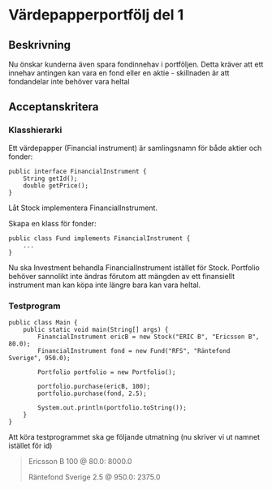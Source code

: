 # Värdepapperportfölj del 1

## Beskrivning

Nu önskar kunderna även spara fondinnehav i portföljen. Detta kräver att ett innehav antingen kan vara en fond eller en aktie - skillnaden är att fondandelar inte behöver vara heltal

## Acceptanskritera

### Klasshierarki

Ett värdepapper (Financial instrument) är samlingsnamn för både aktier och fonder:

	public interface FinancialInstrument {
		String getId();
		double getPrice();
	}

Låt Stock implementera FinancialInstrument.

Skapa en klass för fonder:

	public class Fund implements FinancialInstrument {
		...
	}

Nu ska Investment behandla FinancialInstrument istället för Stock. Portfolio behöver sannolikt
inte ändras förutom att mängden av ett finansiellt instrument man kan köpa inte längre bara kan vara heltal.

### Testprogram

	public class Main {
		public static void main(String[] args) {
			FinancialInstrument ericB = new Stock("ERIC B", "Ericsson B", 80.0);
			FinancialInstrument fond = new Fund("RFS", "Räntefond Sverige", 950.0);

			Portfolio portfolio = new Portfolio();

			portfolio.purchase(ericB, 100);
			portfolio.purchase(fond, 2.5);

			System.out.println(portfolio.toString());
		}
	}

Att köra testprogrammet ska ge följande utmatning (nu skriver vi ut namnet istället för id)

> Ericsson B 100 @ 80.0: 8000.0
>
> Räntefond Sverige 2.5 @ 950.0: 2375.0


